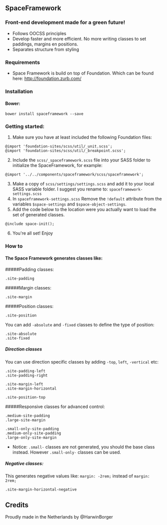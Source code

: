 ## SpaceFramework 
### Front-end development made for a green future!

- Follows OOCSS principles
- Develop faster and more efficient. No more writing classes to set paddings, margins en positions. 
- Separates structure from styling 

### Requirements
- Space Framework is build on top of Foundation. Which can be found here: http://foundation.zurb.com/

### Installation

#### Bower: 
```
bower install spaceframework --save
```
### Getting started:
1. Make sure you have at least included the following Foundation files:
```
@import 'foundation-sites/scss/util/_unit.scss';
@import 'foundation-sites/scss/util/_breakpoint.scss';
```
2. Include the `scss/_spaceframework.scss` file into your SASS folder to initialize the SpaceFramework, for example:
```
@import '../../components/spaceframework/scss/spaceframework';
```

3. Make a copy of `scss/settings/settings.scss` and add it to your local SASS variable folder. I suggest you rename to: `spaceframework-settings.scss`
4. In `spaceframework-settings.scss` Remove the `!default` attribute from the variables `$space-settings` and `$space-object-settings`.
5. Add the code below to the location were you actually want to load the set of generated classes.
```
@include space-init();
``` 
6. You're all set! Enjoy 

### How to
#### The Space Framework generates classes like:
#####Padding classes: 
```
.site-padding
```

#####Margin classes:
```
.site-margin
```


#####Position classes:
```
.site-position
```
You can add `-absolute` and `-fixed` classes to define the type of position:
```
.site-absolute
.site-fixed
```

##### Direction classes
You can use direction specific classes by adding `-top`, `left`, `-vertical` etc:
```
.site-padding-left
.site-padding-right
```
```
.site-margin-left
.site-margin-horizontal
```
```
.site-position-top
```

#####Responsive classes for advanced control:
```
.medium-site-padding
.large-site-margin
```
```
.small-only-site-padding
.medium-only-site-padding
.large-only-site-margin
```
- Notice: `.small-` classes are not generated, you should the base class instead. However `.small-only-` classes can be used.

##### Negative classes:
This generates negative values like: `margin: -2rem;` instead of `margin: 2rem;`
```
.site-margin-horizontal-negative  
```
## Credits
Proudly made in the Netherlands by @HarwinBorger
